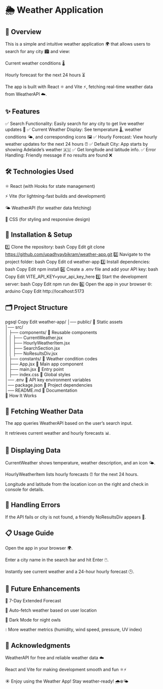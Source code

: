 # 🌦️ Weather Application
## 📝 Overview
This is a simple and intuitive weather application 🌍 that allows users to search for any city 🏙️ and view:

Current weather conditions 🌡️

Hourly forecast for the next 24 hours ⏳

The app is built with React ⚛️ and Vite ⚡, fetching real-time weather data from WeatherAPI ☁️.

## ✨ Features
✅ Search Functionality: Easily search for any city to get live weather updates 🔎
✅ Current Weather Display: See temperature 🌡️, weather conditions 🌤️, and corresponding icons 🖼️
✅ Hourly Forecast: View hourly weather updates for the next 24 hours ⏰
✅ Default City: App starts by showing Adelaide’s weather 🇦🇺
✅ Get longitude and latitude info.
✅ Error Handling: Friendly message if no results are found ❌

## 🛠️ Technologies Used
⚛️ React (with Hooks for state management)

⚡ Vite (for lightning-fast builds and development)

🌤️ WeatherAPI (for weather data fetching)

🎨 CSS (for styling and responsive design)

## 🚀 Installation & Setup
1️⃣ Clone the repository:
bash
Copy
Edit
git clone https://github.com/upadhyaybikram/weather-app.git
2️⃣ Navigate to the project folder:
bash
Copy
Edit
cd weather-app
3️⃣ Install dependencies:
bash
Copy
Edit
npm install
4️⃣ Create a .env file and add your API key:
bash
Copy
Edit
VITE_API_KEY=your_api_key_here
5️⃣ Start the development server:
bash
Copy
Edit
npm run dev
6️⃣ Open the app in your browser 🌐:
arduino
Copy
Edit
http://localhost:5173
## 🗂️ Project Structure
pgsql
Copy
Edit
weather-app/
│── public/                📁 Static assets  
│── src/  
│   ├── components/        📁 Reusable components  
│   │   ├── CurrentWeather.jsx  
│   │   ├── HourlyWeatherItem.jsx  
│   │   ├── SearchSection.jsx  
│   │   ├── NoResultsDiv.jsx  
│   ├── constants/         📁 Weather condition codes  
│   ├── App.jsx            🎯 Main app component  
│   ├── main.jsx           🚀 Entry point  
│   ├── index.css          🎨 Global styles  
│── .env                   🔑 API key environment variables  
│── package.json           📜 Project dependencies  
│── README.md              📝 Documentation  
🔎 How It Works
## 🔄 Fetching Weather Data
The app queries WeatherAPI based on the user’s search input.

It retrieves current weather and hourly forecasts 📊.

## 📡 Displaying Data
CurrentWeather shows temperature, weather description, and an icon 🌤️.

HourlyWeatherItem lists hourly forecasts ⏰ for the next 24 hours.

Longitude and latitude from the location icon on the right and check in console for details.

## 🚫 Handling Errors
If the API fails or city is not found, a friendly NoResultsDiv appears 🙈.

## 📋 Usage Guide
Open the app in your browser 🌍.

Enter a city name in the search bar and hit Enter 🖱️.

Instantly see current weather and a 24-hour hourly forecast 🕒.

## 🌟 Future Enhancements
📅 7-Day Extended Forecast

📍 Auto-fetch weather based on user location

🌙 Dark Mode for night owls

💧 More weather metrics (humidity, wind speed, pressure, UV index)


## 🙏 Acknowledgments
WeatherAPI for free and reliable weather data ☁️

React and Vite for making development smooth and fun ⚛️⚡

☀️ Enjoy using the Weather App! Stay weather-ready! 🌧️❄️🌤️








